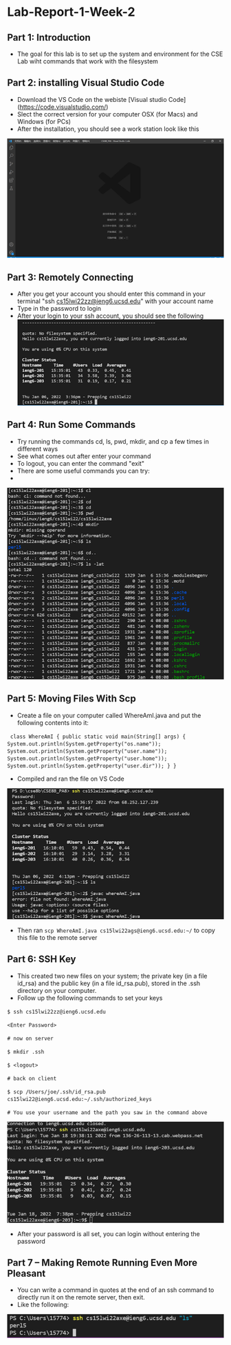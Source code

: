 # Lab-Report-1-Week-2

## Part 1: Introduction
* The goal for this lab is to set up the system and environment for the CSE Lab wiht commands that work with the filesystem

## Part 2: installing Visual Studio Code
* Download the VS Code on the webiste [Visual studio Code] (https://code.visualstudio.com/)
* Slect the correct version for your computer OSX (for Macs) and Windows (for PCs)
* After the installation, you should see a work station look like this

![Image](LR1.png)


## Part 3: Remotely Connecting
* After you get your account you should enter this command in your terminal "ssh cs15lwi22zz@ieng6.ucsd.edu" with your account name
* Type in the password to login
* After your login to your ssh account, you should see the following ![Image](LR2.png)

## Part 4: Run Some Commands
* Try running the commands cd, ls, pwd, mkdir, and cp a few times in different ways
* See what comes out after enter your command
* To logout, you can enter the command "exit"
* There are some useful commands you can try:
* 
![Image](LR3.png)

## Part 5: Moving Files With Scp
* Create a file on your computer called WhereAmI.java and put the following contents into it:

` class WhereAmI {
  public static void main(String[] args) {
    System.out.println(System.getProperty("os.name"));
    System.out.println(System.getProperty("user.name"));
    System.out.println(System.getProperty("user.home"));
    System.out.println(System.getProperty("user.dir"));
  }
}`
* Compiled and ran the file on VS Code

![Image](LR4.png)
* Then ran `scp WhereAmI.java cs15lwi22ags@ieng6.ucsd.edu:~/` to copy this file to the remote server

## Part 6: SSH Key
* This created two new files on your system; the private key (in a file id_rsa) and the public key (in a file id_rsa.pub), stored in the .ssh directory on your computer.
* Follow up the following commands to set your keys

`$ ssh cs15lwi22zz@ieng6.ucsd.edu`

`<Enter Password>`

`# now on server`

`$ mkdir .ssh`

`$ <logout>`

`# back on client`

`$ scp /Users/joe/.ssh/id_rsa.pub cs15lwi22@ieng6.ucsd.edu:~/.ssh/authorized_keys`

`# You use your username and the path you saw in the command above `

![Image](LR5.png)
* After your password is all set, you can login without entering the password

## Part 7 – Making Remote Running Even More Pleasant
* You can write a command in quotes at the end of an ssh command to directly run it on the remote server, then exit.
* Like the following:

![Image](LR6.png)
